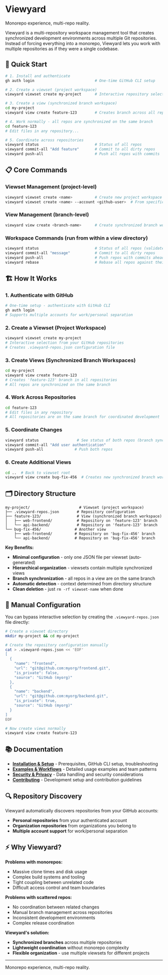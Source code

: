 # Viewyard

Monorepo experience, multi-repo reality.

Viewyard is a multi-repository workspace management tool that creates synchronized development environments across multiple Git repositories. Instead of forcing everything into a monorepo, Viewyard lets you work with multiple repositories as if they were a single codebase.

## 🚀 Quick Start

```bash
# 1. Install and authenticate
gh auth login                           # One-time GitHub CLI setup

# 2. Create a viewset (project workspace)
viewyard viewset create my-project      # Interactive repository selection

# 3. Create a view (synchronized branch workspace)  
cd my-project
viewyard view create feature-123        # Creates branch across all repos

# 4. Work normally - all repos are synchronized on the same branch
cd feature-123
# Edit files in any repository...

# 5. Coordinate across repositories
viewyard status                         # Status of all repos
viewyard commit-all "Add feature"       # Commit to all dirty repos  
viewyard push-all                       # Push all repos with commits
```

## 📋 Core Commands

### Viewset Management (project-level)
```bash
viewyard viewset create <name>          # Create new project workspace
viewyard viewset create <name> --account <github-user>  # From specific account
```

### View Management (branch-level)
```bash
viewyard view create <branch-name>      # Create synchronized branch workspace
```

### Workspace Commands (run from within a view directory)
```bash
viewyard status                         # Status of all repos (validates branch sync)
viewyard commit-all "message"           # Commit to all dirty repos
viewyard push-all                       # Push repos with commits ahead
viewyard rebase                         # Rebase all repos against their default branch
```

## 🏗️ How It Works

### 1. Authenticate with GitHub
```bash
# One-time setup - authenticate with GitHub CLI
gh auth login
# Supports multiple accounts for work/personal separation
```

### 2. Create a Viewset (Project Workspace)
```bash
viewyard viewset create my-project
# Interactive selection from your GitHub repositories
# Creates .viewyard-repos.json configuration file
```

### 3. Create Views (Synchronized Branch Workspaces)
```bash
cd my-project
viewyard view create feature-123
# Creates 'feature-123' branch in all repositories
# All repos are synchronized on the same branch
```

### 4. Work Across Repositories
```bash
cd feature-123
# Edit files in any repository
# All repositories are on the same branch for coordinated development
```

### 5. Coordinate Changes
```bash
viewyard status                 # See status of both repos (branch sync validated)
viewyard commit-all "Add user authentication"
viewyard push-all              # Push both repos
```

### 6. Create Additional Views
```bash
cd ..  # Back to viewset root
viewyard view create bug-fix-456  # Creates new synchronized branch workspace
```

## 🗂️ Directory Structure

```
my-project/                      # Viewset (project workspace)
├── .viewyard-repos.json        # Repository configuration
├── feature-123/                # View (synchronized branch workspace)
│   ├── web-frontend/           # Repository on 'feature-123' branch
│   └── api-backend/            # Repository on 'feature-123' branch
└── bug-fix-456/               # Another view
    ├── web-frontend/          # Repository on 'bug-fix-456' branch
    └── api-backend/           # Repository on 'bug-fix-456' branch
```

**Key Benefits:**
- **Minimal configuration** - only one JSON file per viewset (auto-generated)
- **Hierarchical organization** - viewsets contain multiple synchronized views
- **Branch synchronization** - all repos in a view are on the same branch
- **Automatic detection** - context determined from directory structure
- **Clean deletion** - just `rm -rf viewset-name` when done

## 🤖 Manual Configuration

You can bypass interactive selection by creating the `.viewyard-repos.json` file directly:

```bash
# Create a viewset directory
mkdir my-project && cd my-project

# Create the repository configuration manually
cat > .viewyard-repos.json << 'EOF'
[
  {
    "name": "frontend",
    "url": "git@github.com:myorg/frontend.git",
    "is_private": false,
    "source": "GitHub (myorg)"
  },
  {
    "name": "backend", 
    "url": "git@github.com:myorg/backend.git",
    "is_private": true,
    "source": "GitHub (myorg)"
  }
]
EOF

# Now create views normally
viewyard view create feature-123
```

## 📚 Documentation

- **[Installation & Setup](INSTALL.md)** - Prerequisites, GitHub CLI setup, troubleshooting
- **[Examples & Workflows](EXAMPLES.md)** - Detailed usage examples and team patterns
- **[Security & Privacy](SECURITY.md)** - Data handling and security considerations
- **[Contributing](CONTRIBUTING.md)** - Development setup and contribution guidelines

## 🔍 Repository Discovery

Viewyard automatically discovers repositories from your GitHub accounts:
- **Personal repositories** from your authenticated account
- **Organization repositories** from organizations you belong to
- **Multiple account support** for work/personal separation

## ⚡ Why Viewyard?

**Problems with monorepos:**
- Massive clone times and disk usage
- Complex build systems and tooling
- Tight coupling between unrelated code
- Difficult access control and team boundaries

**Problems with scattered repos:**
- No coordination between related changes
- Manual branch management across repositories
- Inconsistent development environments
- Complex release coordination

**Viewyard's solution:**
- **Synchronized branches** across multiple repositories
- **Lightweight coordination** without monorepo complexity
- **Flexible organization** - use multiple viewsets for different projects

---

Monorepo experience, multi-repo reality.
